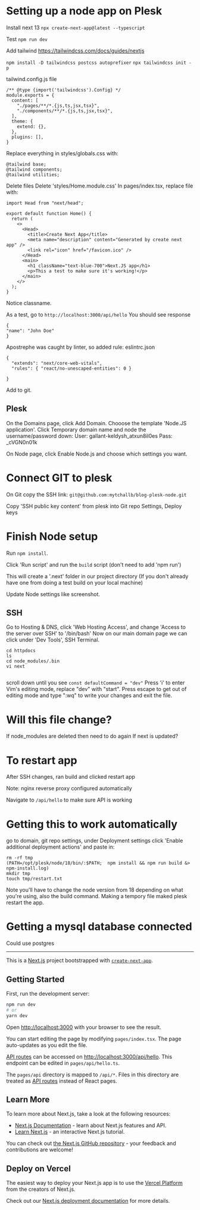 # Setting up a node app on Plesk

Install next 13
`npx create-next-app@latest --typescript`

Test
`npm run dev`

Add tailwind
<https://tailwindcss.com/docs/guides/nextjs>

`npm install -D tailwindcss postcss autoprefixer`
`npx tailwindcss init -p`


tailwind.config.js file
```
/** @type {import('tailwindcss').Config} */
module.exports = {
  content: [
    "./pages/**/*.{js,ts,jsx,tsx}",
    "./components/**/*.{js,ts,jsx,tsx}",
  ],
  theme: {
    extend: {},
  },
  plugins: [],
}
```

Replace everything in styles/globals.css with:
```
@tailwind base;
@tailwind components;
@tailwind utilities;
```


Delete files
Delete 'styles/Home.module.css'
In pages/index.tsx, replace file with:
```
import Head from "next/head";

export default function Home() {
  return (
    <>
      <Head>
        <title>Create Next App</title>
        <meta name="description" content="Generated by create next app" />
        <link rel="icon" href="/favicon.ico" />
      </Head>
      <main>
        <h1 className="text-blue-700">Next.JS app</h1>
        <p>This a test to make sure it's working!</p>
      </main>
    </>
  );
}
```
Notice classname.

As a test, go to `http://localhost:3000/api/hello`
You should see response 
```
{
"name": "John Doe"
}
```

Apostrephe was caught by linter, so added rule:
eslintrc.json
```
{
  "extends": "next/core-web-vitals",
  "rules": { "react/no-unescaped-entities": 0 }

}

```



Add to git.

## Plesk
On the Domains page, click Add Domain. Chooose the template 'Node.JS application'.
Click Temporary domain name and node the username/password down:
User: gallant-keldysh_atxun8il0es
Pass: _cVGN0n01k

On Node page, click Enable Node.js and choose which settings you want.


# Connect GIT to plesk

On Git copy the SSH link:
`git@github.com:mytchallb/blog-plesk-node.git`

Copy 'SSH public key content' from plesk into Git repo Settings, Deploy keys

# Finish Node setup

Run `npm install`.

Click 'Run script' and run the `build` script (don't need to add 'npm run')

This will create a '.next' folder in our project directory (If you don't already have one from doing a test build on your local machine)

Update Node settings like screenshot.

## SSH
Go to Hosting & DNS, click 'Web Hosting Access', and change 'Access to the server over SSH' to '/bin/bash'
Now on our main domain page we can click under 'Dev Tools', SSH Terminal.
```
cd httpdocs
ls
cd node_modules/.bin
vi next


```
scroll down until you see `const defaultCommand = "dev"`
Press 'i' to enter Vim's editing mode, replace "dev" with "start".
Press escape to get out of editing mode and type ":wq" to write your changes and exit the file.

# Will this file change?
If node_modules are deleted then need to do again
If next is updated?


# To restart app
After SSH changes, ran build and clicked restart app

Note: nginx reverse proxy  configured automatically

Navigate to `/api/hello` to make sure API is working


# Getting this to work automatically
go to domain, git repo settings, under Deployment settings click 'Enable additional deployment actions' and paste in:

```
rm -rf tmp
(PATH=/opt/plesk/node/18/bin/:$PATH;  npm install && npm run build &> npm-install.log) 
mkdir tmp
touch tmp/restart.txt
```

Note you'll have to change the node version from 18 depending on what you're using, also the build command.
Making a tempory file maked plesk restart the app.


# Getting a mysql database connected
Could use postgres








---------
This is a [Next.js](https://nextjs.org/) project bootstrapped with [`create-next-app`](https://github.com/vercel/next.js/tree/canary/packages/create-next-app).

## Getting Started

First, run the development server:

```bash
npm run dev
# or
yarn dev
```

Open [http://localhost:3000](http://localhost:3000) with your browser to see the result.

You can start editing the page by modifying `pages/index.tsx`. The page auto-updates as you edit the file.

[API routes](https://nextjs.org/docs/api-routes/introduction) can be accessed on [http://localhost:3000/api/hello](http://localhost:3000/api/hello). This endpoint can be edited in `pages/api/hello.ts`.

The `pages/api` directory is mapped to `/api/*`. Files in this directory are treated as [API routes](https://nextjs.org/docs/api-routes/introduction) instead of React pages.

## Learn More

To learn more about Next.js, take a look at the following resources:

- [Next.js Documentation](https://nextjs.org/docs) - learn about Next.js features and API.
- [Learn Next.js](https://nextjs.org/learn) - an interactive Next.js tutorial.

You can check out [the Next.js GitHub repository](https://github.com/vercel/next.js/) - your feedback and contributions are welcome!

## Deploy on Vercel

The easiest way to deploy your Next.js app is to use the [Vercel Platform](https://vercel.com/new?utm_medium=default-template&filter=next.js&utm_source=create-next-app&utm_campaign=create-next-app-readme) from the creators of Next.js.

Check out our [Next.js deployment documentation](https://nextjs.org/docs/deployment) for more details.
